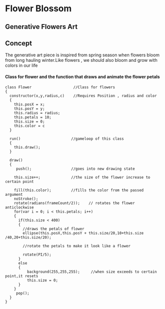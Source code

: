 # Flower Blossom 

## Generative Flowers Art


## Concept 

The generative art piece is inspired from spring season when flowers bloom from long hauling winter.Like flowers , we should also bloom and grow with colors in our life

#### Class for flower and the function that draws and animate the flower petals
````
class Flower                   //Class for flowers 
{
  constructor(x,y,radius,c)    //Requires Position , radius and color
  {
    this.posX = x;
    this.posY = y;
    this.radius = radius;
    this.petals = 10;
    this.size = 0;
    this.color = c
  }
  
  run()                       //gameloop of this class 
  {
    this.draw();
  }
  
  draw()                     
  {
     push();                  //goes into new drawing state
    
    this.size++;              //the size of the flower increase to certain point
    
    fill(this.color);         //fills the color from the passed argument 
    noStroke();
    rotate(radians(frameCount/2));    // rotates the flower anticlockwise
    for(var i = 0; i < this.petals; i++)   
    {
      if(this.size < 400)                        
      {
        //draws the petals of flower
        ellipse(this.posX,this.posY + this.size/20,10+this.size                               /40,20+this.size/20);
        
        //rotate the petals to make it look like a flower 
        
        rotate(PI/5);
      }
      else
      {
          background(255,255,255);     //when size exceeds to certain point,it resets
          this.size = 0;
      }
    }
     pop();
  }
}
````



